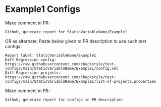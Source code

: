 # Example1 Configs
Make comment in PR:
```
Github, generate report for StaticVariableName/Example1
```
OR as alternate:
Paste below given to PR description to use such test configs:
```
Report label: StaticVariableName/Example1
Diff Regression config: https://raw.githubusercontent.com/checkstyle/test-configs/main/StaticVariableName/Example1/config.xml
Diff Regression projects: https://raw.githubusercontent.com/checkstyle/test-configs/main/StaticVariableName/Example1/list-of-projects.properties
```
Make comment in PR:
```
Github, generate report for configs in PR description
```
